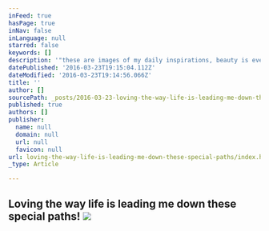```yaml
---
inFeed: true
hasPage: true
inNav: false
inLanguage: null
starred: false
keywords: []
description: '"these are images of my daily inspirations, beauty is everywhere, it starts inside each one of us"'
datePublished: '2016-03-23T19:15:04.112Z'
dateModified: '2016-03-23T19:14:56.066Z'
title: ''
author: []
sourcePath: _posts/2016-03-23-loving-the-way-life-is-leading-me-down-these-special-paths.md
published: true
authors: []
publisher:
  name: null
  domain: null
  url: null
  favicon: null
url: loving-the-way-life-is-leading-me-down-these-special-paths/index.html
_type: Article

---
```

## Loving the way life is leading me down these special paths!  ![](https://the-grid-user-content.s3-us-west-2.amazonaws.com/053db467-9f25-4f65-aecb-670f04a79cb0.jpg)